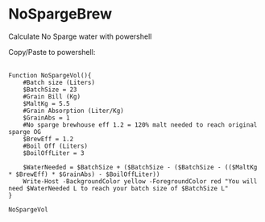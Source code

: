 # NoSpargeBrew
Calculate No Sparge water with powershell

Copy/Paste to powershell:</br>
</br>
```
Function NoSpargeVol(){ 
	#Batch size (Liters)
	$BatchSize = 23
	#Grain Bill (Kg)
	$MaltKg = 5.5
	#Grain Absorption (Liter/Kg)
	$GrainAbs = 1
	#No sparge brewhouse eff 1.2 = 120% malt needed to reach original sparge OG
	$BrewEff = 1.2
	#Boil Off (Liters)
	$BoilOffLiter = 3

	$WaterNeeded = $BatchSize + ($BatchSize - ($BatchSize - (($MaltKg * $BrewEff) * $GrainAbs) - $BoilOffLiter))
	Write-Host -BackgroundColor yellow -ForegroundColor red "You will need $WaterNeeded L to reach your batch size of $BatchSize L" 
}

NoSpargeVol 
```
</br>
</br>
</br>
</br>





